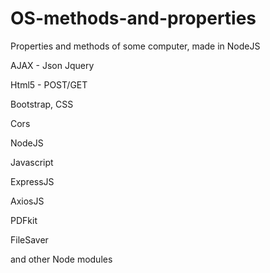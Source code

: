 # OS-methods-and-properties
Properties and methods of some computer, made in NodeJS



AJAX - Json Jquery

Html5 - POST/GET

Bootstrap, CSS

Cors

NodeJS

Javascript

ExpressJS

AxiosJS

PDFkit

FileSaver

and other Node modules
